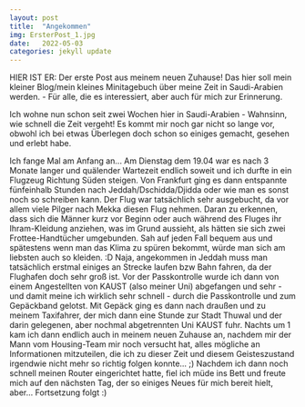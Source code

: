 ```yaml
---
layout: post
title:  "Angekommen"
img: ErsterPost_1.jpg
date:   2022-05-03 
categories: jekyll update
---
```


HIER IST ER: Der erste Post aus meinem neuen Zuhause! Das hier soll mein kleiner Blog/mein kleines Minitagebuch über meine Zeit in Saudi-Arabien werden. - Für alle, die es interessiert, aber auch für mich zur Erinnerung.

Ich wohne nun schon seit zwei Wochen hier in Saudi-Arabien - Wahnsinn, wie schnell die Zeit vergeht! Es kommt mir noch gar nicht so lange vor, obwohl ich bei etwas Überlegen doch schon so einiges gemacht, gesehen und erlebt habe.

Ich fange Mal am Anfang an...
Am Dienstag dem 19.04 war es nach 3 Monate langer und quälender Wartezeit endlich soweit und ich durfte in ein Flugzeug Richtung Süden steigen. Von Frankfurt ging es dann entspannte fünfeinhalb Stunden nach Jeddah/Dschidda/Djidda oder wie man es sonst noch so schreiben kann. Der Flug war tatsächlich sehr ausgebucht, da vor allem viele Pilger nach Mekka diesen Flug nehmen. Daran zu erkennen, dass sich die Männer kurz vor Beginn oder auch während des Fluges ihr Ihram-Kleidung anziehen, was im Grund aussieht, als hätten sie sich zwei Frottee-Handtücher umgebunden. Sah auf jeden Fall bequem aus und spätestens wenn man das Klima zu spüren bekommt, würde man sich am liebsten auch so kleiden. :D
Naja, angekommen in Jeddah muss man tatsächlich erstmal einiges an Strecke laufen bzw Bahn fahren, da der Flughafen doch sehr groß ist. Vor der Passkontrolle wurde ich dann von einem Angestellten von KAUST (also meiner Uni) abgefangen und sehr - und damit meine ich wirklich sehr schnell - durch die Passkontrolle und zum Gepäckband gelotst. Mit Gepäck ging es dann nach draußen und zu meinem Taxifahrer, der mich dann eine Stunde zur Stadt Thuwal und der darin gelegenen, aber nochmal abgetrennten Uni KAUST fuhr.
Nachts um 1 kam ich dann endlich auch in meinem neuen Zuhause an, nachdem mir der Mann vom Housing-Team mir noch versucht hat, alles mögliche an Informationen mitzuteilen, die ich zu dieser Zeit und diesem Geisteszustand irgendwie nicht mehr so richtig folgen konnte... ;)
Nachdem ich dann noch schnell meinen Router eingerichtet hatte, fiel ich müde ins Bett und freute mich auf den nächsten Tag, der so einiges Neues für mich bereit hielt, aber...
Fortsetzung folgt :)

